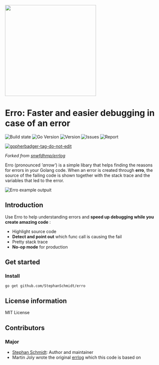 <img src="https://raw.githubusercontent.com/StephanSchmidt/erro/master/ErroLogo.png" width="300">

# Erro: Faster and easier debugging in case of an error

![Build state](https://github.com/StephanSchmidt/erro/actions/workflows/test.yml/badge.svg)  ![Go Version](https://img.shields.io/github/go-mod/go-version/StephanSchmidt/erro) ![Version](https://img.shields.io/github/v/tag/StephanSchmidt/erro?include_prereleases)  ![Issues](https://img.shields.io/github/issues/StephanSchmidt/erro) ![Report](https://goreportcard.com/badge/github.com/StephanSchmidt/erro)

<a href='https://github.com/jpoles1/gopherbadger' target='_blank'>![gopherbadger-tag-do-not-edit](https://img.shields.io/badge/Go%20Coverage-71%25-brightgreen.svg?longCache=true&style=flat)</a>

*Forked from [snwfdhmp/errlog](https://github.com/snwfdhmp/errlog)*

Erro (pronounced *'arrow'*) is a simple libary that helps finding the reasons for errors in your Golang code. When an error is created through **erro**, the source of the failing code is shown together with the stack trace and the variables that led to the error.

![Erro example outpuit](https://raw.githubusercontent.com/StephanSchmidt/erro/master/ErroExample.png)


## Introduction

Use Erro to help understanding errors and **speed up debugging while you create amazing code** :

- Highlight source code
- **Detect and point out** which func call is causing the fail
- Pretty stack trace
- **No-op mode** for production

## Get started

### Install

```shell
go get github.com/StephanSchmidt/erro
```

## License information

MIT License

## Contributors

### Major

- [Stephan Schmidt](https://github.com/StephanSchmidt): Author and maintainer
- Martin Joly wrote the original [errlog](https://github.com/snwfdhmp/errlog) which this code is based on
